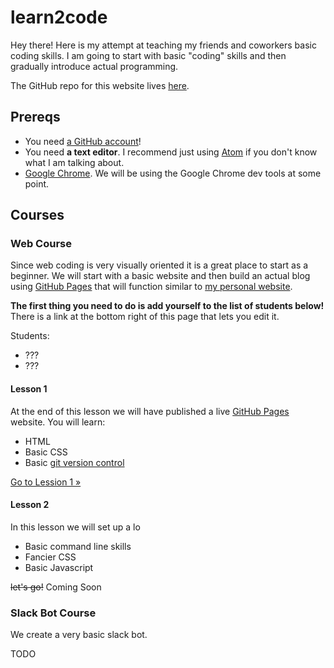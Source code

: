 # learn2code

Hey there! Here is my attempt at teaching my friends and coworkers basic coding skills. I am going to start with basic "coding" skills and then gradually introduce actual programming.

The GitHub repo for this website lives [here](https://github.com/austinpray/learn2code).

## Prereqs

- You need [a GitHub account](https://github.com/join)!
- You need **a text editor**. I recommend just using [Atom](https://atom.io/) if you don't know what I am talking about.
- [Google Chrome](https://www.google.com/chrome/). We will be using the Google Chrome dev tools at some point.

## Courses

### Web Course

Since web coding is very visually oriented it is a great place to start as a beginner. We will start with a basic website and then build an actual blog using [GitHub Pages](https://pages.github.com/) that will function similar to [my personal website](https://austinpray.com/).

**The first thing you need to do is add yourself to the list of students below!** There is a link at the bottom right of this page that lets you edit it.

<!-- Add yourself to the list below in this format: [Austin Pray](htts://github.com/austinpray) -->
<!-- If you need help with markdown have a look at: https://github.com/adam-p/markdown-here/wiki/Markdown-Cheatsheet -->
Students:
- ???
- ???


#### Lesson 1

At the end of this lesson we will have published a live [GitHub Pages](https://pages.github.com/) website. You will learn:

- HTML
- Basic CSS
- Basic [git version control](https://git-scm.com/video/what-is-version-control)

[Go to Lession 1 »](./web/1.md)

#### Lesson 2

In this lesson we will set up a lo

- Basic command line skills
- Fancier CSS
- Basic Javascript

~~let's go!~~ Coming Soon

### Slack Bot Course

We create a very basic slack bot.

TODO
